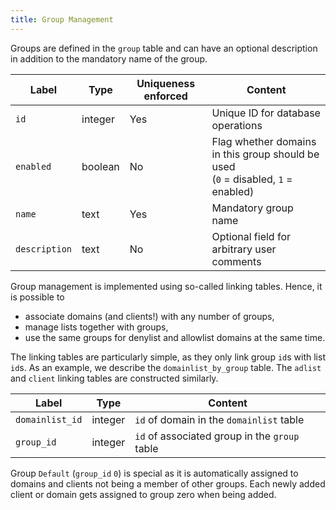 ```yaml
---
title: Group Management
---
```


Groups are defined in the `group` table and can have an optional description in addition to the mandatory name of the group.

Label | Type | Uniqueness enforced | Content
----- | ---- | ------------------- | --------
`id` | integer | Yes | Unique ID for database operations
`enabled` | boolean | No | Flag whether domains in this group should be used<br>(`0` = disabled, `1` = enabled)
`name` | text | Yes | Mandatory group name
`description` | text | No | Optional field for arbitrary user comments

Group management is implemented using so-called linking tables. Hence, it is possible to

- associate domains (and clients!) with any number of groups,
- manage lists together with groups,
- use the same groups for denylist and allowlist domains at the same time.

The linking tables are particularly simple, as they only link group `id`s with list `id`s. As an example, we describe the `domainlist_by_group` table. The `adlist` and `client` linking tables are constructed similarly.

Label | Type | Content
----- | ---- | -------
`domainlist_id` | integer | `id` of domain in the `domainlist` table
`group_id` | integer | `id` of associated group in the `group` table

Group `Default` (`group_id` `0`) is special as it is automatically assigned to domains and clients not being a member of other groups. Each newly added client or domain gets assigned to group zero when being added.
